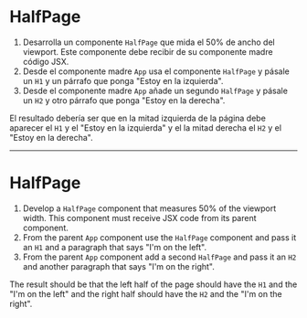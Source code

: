 # HalfPage

1. Desarrolla un componente `HalfPage` que mida el 50% de ancho del viewport. Este
   componente debe recibir de su componente madre código JSX.
2. Desde el componente madre `App` usa el componente `HalfPage` y pásale un `H1` y un párrafo que ponga "Estoy en la izquierda".
3. Desde el componente madre `App` añade un segundo `HalfPage` y pásale un `H2` y otro párrafo que ponga "Estoy en la derecha".

El resultado debería ser que en la mitad izquierda de la página debe aparecer el `H1` y el "Estoy en la izquierda" y el la mitad derecha el `H2` y el "Estoy en la derecha".

---

# HalfPage

1. Develop a `HalfPage` component that measures 50% of the viewport width. This
   component must receive JSX code from its parent component.
2. From the parent `App` component use the `HalfPage` component and pass it an `H1` and a paragraph that says "I'm on the left".
3. From the parent `App` component add a second `HalfPage` and pass it an `H2` and another paragraph that says "I'm on the right".

The result should be that the left half of the page should have the `H1` and the "I'm on the left" and the right half should have the `H2` and the "I'm on the right".
